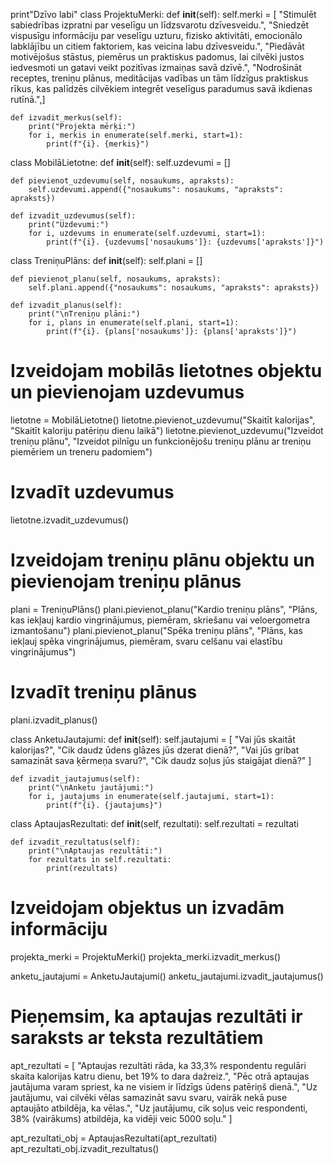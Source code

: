 print"Dzīvo labi"
class ProjektuMerki:
    def __init__(self):
        self.merki = [
            "Stimulēt sabiedrības izpratni par veselīgu un līdzsvarotu dzīvesveidu.",
            "Sniedzēt vispusīgu informāciju par veselīgu uzturu, fizisko aktivitāti, emocionālo labklājību un citiem faktoriem, kas veicina labu dzīvesveidu.",
            "Piedāvāt motivējošus stāstus, piemērus un praktiskus padomus, lai cilvēki justos iedvesmoti un gatavi veikt pozitīvas izmaiņas savā dzīvē.",
            "Nodrošināt receptes, treniņu plānus, meditācijas vadības un tām līdzīgus praktiskus rīkus, kas palīdzēs cilvēkiem integrēt veselīgus paradumus savā ikdienas rutīnā.",]

    def izvadit_merkus(self):
        print("Projekta mērķi:")
        for i, merkis in enumerate(self.merki, start=1):
            print(f"{i}. {merkis}")

class MobilāLietotne:
    def __init__(self):
        self.uzdevumi = []

    def pievienot_uzdevumu(self, nosaukums, apraksts):
        self.uzdevumi.append({"nosaukums": nosaukums, "apraksts": apraksts})

    def izvadit_uzdevumus(self):
        print("Uzdevumi:")
        for i, uzdevums in enumerate(self.uzdevumi, start=1):
            print(f"{i}. {uzdevums['nosaukums']}: {uzdevums['apraksts']}")


class TreniņuPlāns:
    def __init__(self):
        self.plani = []

    def pievienot_planu(self, nosaukums, apraksts):
        self.plani.append({"nosaukums": nosaukums, "apraksts": apraksts})

    def izvadit_planus(self):
        print("\nTreniņu plāni:")
        for i, plans in enumerate(self.plani, start=1):
            print(f"{i}. {plans['nosaukums']}: {plans['apraksts']}")


# Izveidojam mobilās lietotnes objektu un pievienojam uzdevumus
lietotne = MobilāLietotne()
lietotne.pievienot_uzdevumu("Skaitīt kalorijas", "Skaitīt kaloriju patēriņu dienu laikā")
lietotne.pievienot_uzdevumu("Izveidot treniņu plānu", "Izveidot pilnīgu un funkcionējošu treniņu plānu ar treniņu piemēriem un treneru padomiem")

# Izvadīt uzdevumus
lietotne.izvadit_uzdevumus()

# Izveidojam treniņu plānu objektu un pievienojam treniņu plānus
plani = TreniņuPlāns()
plani.pievienot_planu("Kardio treniņu plāns", "Plāns, kas iekļauj kardio vingrinājumus, piemēram, skriešanu vai veloergometra izmantošanu")
plani.pievienot_planu("Spēka treniņu plāns", "Plāns, kas iekļauj spēka vingrinājumus, piemēram, svaru celšanu vai elastību vingrinājumus")

# Izvadīt treniņu plānus
plani.izvadit_planus()


class AnketuJautajumi:
    def __init__(self):
        self.jautajumi = [
            "Vai jūs skaitāt kalorijas?",
            "Cik daudz ūdens glāzes jūs dzerat dienā?",
            "Vai jūs gribat samazināt sava ķērmeņa svaru?",
            "Cik daudz soļus jūs staigājat dienā?"
        ]

    def izvadit_jautajumus(self):
        print("\nAnketu jautājumi:")
        for i, jautajums in enumerate(self.jautajumi, start=1):
            print(f"{i}. {jautajums}")


class AptaujasRezultati:
    def __init__(self, rezultati):
        self.rezultati = rezultati

    def izvadit_rezultatus(self):
        print("\nAptaujas rezultāti:")
        for rezultats in self.rezultati:
            print(rezultats)


# Izveidojam objektus un izvadām informāciju
projekta_merki = ProjektuMerki()
projekta_merki.izvadit_merkus()

anketu_jautajumi = AnketuJautajumi()
anketu_jautajumi.izvadit_jautajumus()

# Pieņemsim, ka aptaujas rezultāti ir saraksts ar teksta rezultātiem
apt_rezultati = [
    "Aptaujas rezultāti rāda, ka 33,3% respondentu regulāri skaita kalorijas katru dienu, bet 19% to dara dažreiz.",
    "Pēc otrā aptaujas jautājuma varam spriest, ka ne visiem ir līdzīgs ūdens patēriņš dienā.",
    "Uz jautājumu, vai cilvēki vēlas samazināt savu svaru, vairāk nekā puse aptaujāto atbildēja, ka vēlas.",
    "Uz jautājumu, cik soļus veic respondenti, 38% (vairākums) atbildēja, ka vidēji veic 5000 soļu."
]

apt_rezultati_obj = AptaujasRezultati(apt_rezultati)
apt_rezultati_obj.izvadit_rezultatus()
